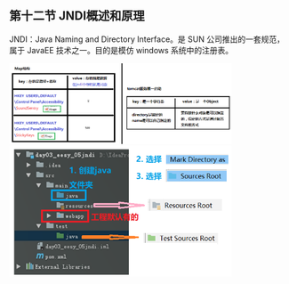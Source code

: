 ## 第十二节 JNDI概述和原理

JNDI：Java Naming and Directory Interface。是 SUN 公司推出的一套规范，属于 JavaEE 技术之一。目的是模仿 windows 系统中的注册表。

<img src="./img1/17-JNDI.png" width=400>


<img src="./img1/19-war02.png" width=400>


